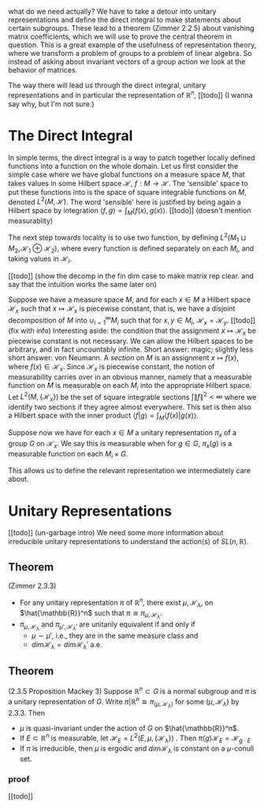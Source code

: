 what do we need actually?
We have to take a detour into unitary representations and define the direct integral to make statements about certain subgroups. These lead to a theorem (Zimmer 2.2.5) about vanishing matrix coefficients, which we will use to prove the central theorem in question.
This is a great example of the usefulness of representation theory, where we transform a problem of groups to a problem of linear algebra. So instead of asking about invariant vectors of a group action we look at the behavior of matrices.

The way there will lead us through the direct integral, unitary representations and in particular the representation of $\mathbb{R}^n$, [[todo]] (I wanna say why, but I'm not sure.)

# The Direct Integral
In simple terms, the direct integral is a way to patch together locally defined functions into a function on the whole domain.
Let us first consider the simple case where we have global functions on a measure space $M$, that takes values in some Hilbert space $\mathscr{H}$, $f:M \rightarrow \mathscr{H}$.
The 'sensible' space to put these functions into is the space of square integrable functions on $M$, denoted $L^2(M, \mathscr{H})$.
The word 'sensible' here is justified by being again a Hilbert space by integration $\langle f, g\rangle = \int_M\langle f(x), g(x)\rangle$. [[todo]] (doesn't mention measurablity)

The next step towards locality is to use two function, by defining $L^2(M_1 \sqcup M_2, \mathscr{H}_1 \oplus \mathscr{H}_2)$, where every function is defined separately on each $M_i$, and taking values in $\mathscr{H}_i$.

[[todo]] (show the decomp in the fin dim case to make matrix rep clear. and say that the intuition works the same later on)

Suppose we have a measure space $M$, and for each $x \in M$ a Hilbert space $\mathscr{H}_x$ such that $x \mapsto \mathscr{H}_x$ is piecewise constant, that is, we have a disjoint decomposition of $M$ into $\cup_{i=1}^{\infty} M_i$ such that for $x,y \in M_i$, $\mathscr{H}_x = \mathscr{H}_y$.
[[todo]] (fix with info) Interesting aside: the condition that the assignment $x \mapsto \mathscr{H}_x$ be piecewise constant is not necessary. We can allow the Hilbert spaces to be arbitrary, and in fact uncountably infinite. Short answer: magic; slightly less short answer: von Neumann.
A _section_ on $M$ is an assignment $x \mapsto f(x)$, where $f(x) \in \mathscr{H}_x$. Since $\mathscr{H}_x$ is piecewise constant, the notion of measurability carries over in an obvious manner, namely that a measurable function on $M$ is measurable on each $M_i$ into the appropriate Hilbert space.
Let $L^2(M, \{\mathscr{H}_x\})$ be the set of square integrable sections $\int \| f \|^2 < \infty$ where we identify two sections if they agree almost everywhere. This set is then also a Hilbert space with the inner product $\langle f | g \rangle = \int_M \langle f(x) | g(x) \rangle$.

Suppose now we have for each $x \in M$ a unitary representation $\pi_x$ of a group $G$ on $\mathscr{H}_x$. We say this is measurable when for $g \in G$, $\pi_x(g)$ is a measurable function on each $M_i \times G$.

This allows us to define the relevant representation we intermediately care about.



# Unitary Representations



[[todo]] (un-garbage intro)
We need some more information about irreducible unitary representations to understand the action(s) of $SL(n, \mathbb{R})$. 


## Theorem
(Zimmer 2.3.3)
- For any unitary representation $\pi$ of $\mathbb{R}^n$, there exist $\mu, \mathscr{H}_{\lambda}$, on $\hat{\mathbb{R}}^n$ such that $\pi \cong \pi_{\mu, \mathscr{H}_{\lambda}}$.
- $\pi_{\mu, \mathscr{H}_{\lambda}}$ and $\pi_{\mu', \mathscr{H}_{\lambda}'}$ are unitarily equivalent if and only if
	- $\mu \sim \mu'$, i.e., they are in the same measure class and
	- $dim\mathscr{H}_{\lambda} = dim \mathscr{H}_{\lambda}'$ a.e.

## Theorem
(2.3.5 Proposition Mackey 3)
Suppose $\mathbb{R}^n \subset G$ is a normal subgroup and $\pi$ is a unitary representation of $G$. Write $\pi | \mathbb{R}^n \cong \pi_{(\mu, \mathscr{H}_{\lambda})}$  for some $(\mu, \mathscr{H}_{\lambda})$  by 2.3.3. Then
- $\mu$ is quasi-invariant under the action of $G$ on $\hat{\mathbb{R}}^n$.
- If $E \subset \mathbb{R}^n$ is measurable, let $\mathscr{H}_E = L^2(E, \mu, \{\mathscr{H}_{\lambda}\})$ . Then $\pi(g)\mathscr{H}_E = \mathscr{H}_{g \cdot E}$
- If $\pi$ is irreducible, then $\mu$ is ergodic and $dim\mathscr{H}_{\lambda}$ is constant on a $\mu$-conull set.
### proof
[[todo]]


